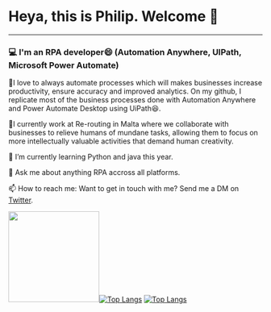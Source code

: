 # Heya, this is Philip. Welcome 👋
------------------------------------------------------------------------------


### 💻 I'm an RPA developer😄 (Automation Anywhere, UIPath, Microsoft Power Automate)


💎I love to always automate processes which will makes businesses increase productivity, ensure accuracy and improved analytics. On my github, I replicate most of the business processes done with Automation Anywhere and Power Automate Desktop using UiPath😆. 

💎I currently work at Re-routing in Malta where we collaborate with businesses to relieve humans of mundane tasks, allowing them to focus on more intellectually valuable activities that demand human creativity.

🌱 I’m currently learning Python and java this year.

💬 Ask me about anything RPA accross all platforms.

📫 How to reach me: Want to get in touch with me? Send me a DM on [Twitter](https://twitter.com/phhilcho).

<img height="180em" src="https://github-readme-stats.vercel.app/api?username=philkam&show_icons=true&hide_border=true&&count_private=true&include_all_commits=true" />[![Top Langs](https://github-readme-stats.vercel.app/api/top-langs/?username=philkam)](https://github.com/anuraghazra/github-readme-stats)
[![Top Langs](https://github-readme-stats.vercel.app/api/top-langs/?username=philkam)](https://github.com/philkam/github-readme-stats)

<!--
### Hi there 👋


**philkam/philkam** is a ✨ _special_ ✨ repository because its `README.md` (this file) appears on your GitHub profile.

Here are some ideas to get you started:

- 🔭 I’m currently working on ...
- 🌱 I’m currently learning ...
- 👯 I’m looking to collaborate on ...
- 🤔 I’m looking for help with ...
- 💬 Ask me about ...
- 📫 How to reach me: ...
- 😄 Pronouns: ...
- ⚡ Fun fact: ...
-->
